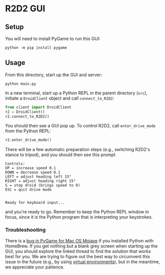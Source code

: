 # R2D2 GUI

## Setup

You will need to install PyGame to run this GUI:

```
python -m pip install pygame
```

## Usage

From this directory, start up the GUI and server:

```
python main.py
```

In a new terminal, start up a Python REPL in the parent directory (`src`), initiate a `DroidClient` object and call `connect_to_R2D2`:

```python
from client import DroidClient
r2 = DroidClient()
r2.connect_to_R2D2()
```

You should then see a GUI pop up. To control R2D2, call `enter_drive_mode` from the Python REPL:

```python
r2.enter_drive_mode()
```

There will be a few automatic preparation steps (e.g., switching R2D2's stance to tripod), and you should then see this prompt

```
Controls:
UP = increase speed 0.1
DOWN = decrease speed 0.1
LEFT = adjust heading left 15°
RIGHT = adjust heading right 15°
S = stop droid (brings speed to 0)
ESC = quit drive mode


Ready for keyboard input...
```

and you're ready to go. Remember to keep the Python REPL window in focus, since it is the Python program that is interpreting your keystrokes.



### Troubleshooting

There is a [bug in PyGame for Mac OS Mojave](https://github.com/pygame/pygame/issues/555) if you installed Python with HomeBrew. If you get nothing but a blank grey screen when starting up the GUI, you should explore the linked thread to find the solution that works best for you. We are trying to figure out the best way to circumvent this issue in the future (e.g., by using [virtual environments](https://www.geeksforgeeks.org/python-virtual-environment/)), but in the meantime, we appreciate your patience.
